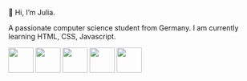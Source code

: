    👋 Hi, I’m Julia.

A passionate computer science student from Germany.
   I am currently learning HTML, CSS, Javascript.

<img src="https://github.com/Julinsky23/Julinsky23/assets/149895465/09d1a76a-1175-4e35-b3e1-3a89d790dd1e" width="50">

<img src="https://github.com/Julinsky23/Julinsky23/assets/149895465/f706f605-18d8-456a-8c97-39e3a4e20cb8" width="50">

<img src="https://github.com/Julinsky23/Julinsky23/assets/149895465/6d9efebf-8c3b-4269-8fe7-334506f6eb8f" width="50">

<img src="https://github.com/Julinsky23/Julinsky23/assets/149895465/56c0ee09-cbd2-4f66-815b-ea8d2e7aabdd" width="50">

<img src="https://github.com/Julinsky23/Julinsky23/assets/149895465/76cb89d8-812d-407e-b49b-1cd0595726ac" width="50">


<!---![CSS](https://github.com/Julinsky23/Julinsky23/assets/149895465/09d1a76a-1175-4e35-b3e1-3a89d790dd1e)

<img src="" width="400">

<img src="" width="400">

Julinsky23/Julinsky23 is a ✨ special ✨ repository because its `README.md` (this file) appears on your GitHub profile.
You can click the Preview link to take a look at your changes.
--->
